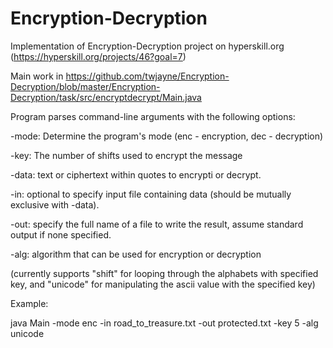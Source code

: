 # Encryption-Decryption
Implementation of Encryption-Decryption project on hyperskill.org (https://hyperskill.org/projects/46?goal=7)

Main work in https://github.com/twjayne/Encryption-Decryption/blob/master/Encryption-Decryption/task/src/encryptdecrypt/Main.java

Program parses command-line arguments with the following options:

-mode: Determine the program's mode (enc - encryption, dec - decryption)

-key:  The number of shifts used to encrypt the message

-data: text or ciphertext within quotes to encrypti or decrypt.

-in: optional to specify input file containing data (should be mutually exclusive with -data).

-out: specify the full name of a file to write the result, assume standard output if none specified.

-alg: algorithm that can be used for encryption or decryption 

  (currently supports "shift" for looping through the alphabets with specified key, and "unicode" for manipulating the ascii value with the specified key)
  
Example:

java Main -mode enc -in road_to_treasure.txt -out protected.txt -key 5 -alg unicode
